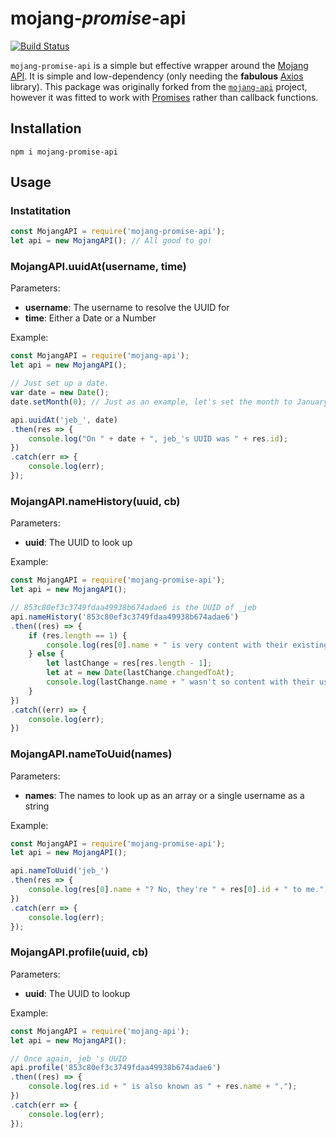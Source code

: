# mojang-_promise_-api
[![Build Status](https://travis-ci.com/gingerchicken/mojang-promise-api.svg?branch=master)](https://travis-ci.com/gingerchicken/mojang-promise-api)

`mojang-promise-api` is a simple but effective wrapper around the [Mojang API](http://wiki.vg/Mojang_API). It is simple and low-dependency (only needing the
__fabulous__ [Axios](https://www.npmjs.com/package/axios) library). This package was originally forked from the [`mojang-api`](https://github.com/minecrafter/mojang-api) project, however it was fitted to work with [Promises](https://developer.mozilla.org/en-US/docs/Web/JavaScript/Reference/Global_Objects/Promise) rather than callback functions.

## Installation
    npm i mojang-promise-api

## Usage

### Instatitation

```js
const MojangAPI = require('mojang-promise-api');
let api = new MojangAPI(); // All good to go!
```

### MojangAPI.uuidAt(username, time)

Parameters:

 * **username**: The username to resolve the UUID for
 * **time**: Either a Date or a Number

Example:
```js
const MojangAPI = require('mojang-api');
let api = new MojangAPI();

// Just set up a date.
var date = new Date();
date.setMonth(0); // Just as an example, let's set the month to January (i.e. the first month)

api.uuidAt('jeb_', date)
.then(res => {
    console.log("On " + date + ", jeb_'s UUID was " + res.id);
})
.catch(err => {
    console.log(err);
});
```

### MojangAPI.nameHistory(uuid, cb)

Parameters:

 * **uuid**: The UUID to look up

Example:
```js
const MojangAPI = require('mojang-promise-api');
let api = new MojangAPI();

// 853c80ef3c3749fdaa49938b674adae6 is the UUID of _jeb
api.nameHistory('853c80ef3c3749fdaa49938b674adae6')
.then((res) => {
    if (res.length == 1) {
        console.log(res[0].name + " is very content with their existing username, because they didn't change it. Excellent job.")
    } else {
        let lastChange = res[res.length - 1];
        let at = new Date(lastChange.changedToAt);
        console.log(lastChange.name + " wasn't so content with their username. They last changed their username at " + at + ".");
    }
})
.catch((err) => {
    console.log(err);
})
```

### MojangAPI.nameToUuid(names)

Parameters:

 * **names**: The names to look up as an array or a single username as a string

Example:
```js
const MojangAPI = require('mojang-promise-api');
let api = new MojangAPI();

api.nameToUuid('jeb_')
.then(res => {
    console.log(res[0].name + "? No, they're " + res[0].id + " to me.");
})
.catch(err => {
    console.log(err);
});
```

### MojangAPI.profile(uuid, cb)

Parameters:

 * **uuid**: The UUID to lookup

Example:
```js
const MojangAPI = require('mojang-api');
let api = new MojangAPI();

// Once again, jeb_'s UUID
api.profile('853c80ef3c3749fdaa49938b674adae6')
.then((res) => {
    console.log(res.id + " is also known as " + res.name + ".");
})
.catch(err => {
    console.log(err);
});
```
